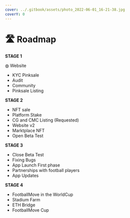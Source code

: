 ```yaml
---
cover: ../.gitbook/assets/photo_2022-06-01_16-21-38.jpg
coverY: 0
---
```


# 🛣 Roadmap

**STAGE 1**&#x20;

◍ Website

* KYC Pinksale
* Audit
* Community
* Pinksale Listing

**STAGE 2**

* NFT sale&#x20;
* Platform Stake&#x20;
* CG and CMC Listing (Requested)&#x20;
* Website v2&#x20;
* Marktplace NFT&#x20;
* Open Beta Test

**STAGE 3**&#x20;

* Close Beta Test
* Fixing Bugs
* App Launch First phase
* Partnerships with football players
* App Updates

**STAGE 4**

* FootballMove in the WorldCup
* Stadium Farm
* ETH Bridge
* FootballMove Cup

